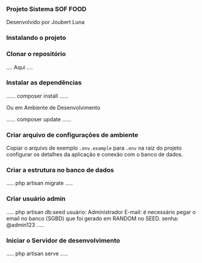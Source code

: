 ### Projeto Sistema SOF FOOD

Desenvolvido por Joubert Luna

### Instalando o projeto

### Clonar o repositório

....
Aqui
....

### Instalar as dependências

......
composer install
......

Ou em Ambiente de Desenvolvimento

......
composer update
......

### Criar arquivo de configurações de ambiente

Copiar o arquivo de exemplo `.env.example` para `.env` na raiz do projeto
configurar os detalhes da aplicação e conexão com o banco de dados.

### Criar a estrutura no banco de dados

.....
php artisan migrate
.....

### Criar usuário admin

.....
php artisan db:seed
usuário: Administrador
E-mail: é necessário pegar o email no banco (SGBD) que foi gerado em RANDOM no SEED.
senha: @admin123 
.....

### Iniciar o Servidor de desenvolvimento

.....
php artisan serve
.....
